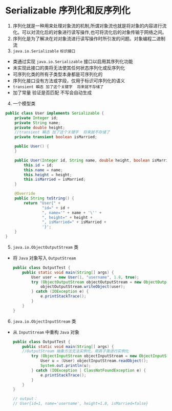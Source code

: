# Serializable 序列化和反序列化

1. 序列化就是一种用来处理对象流的机制,所谓对象流也就是将对象的内容进行流化。可以对流化后的对象进行读写操作,也可将流化后的对象传输于网络之间。
2. 序列化是为了解决在对对象流进行读写操作时所引发的问题。对象编程二进制流
3. `java.io.Serializable` `标识接口`
  - 类通过实现 `java.io.Serializable` 接口以启用其序列化功能
  - 未实现此接口的类将无法使其任何状态序列化或反序列化
  - 可序列化类的所有子类型本身都是可序列化的
  - 序列化接口没有方法或字段，仅用于标识可序列化的语义
  - `transient 瞬态 加了这个关键字  将来就不存储了`
  - 加了常量 验证是否匹配 不写会自动生成
4. 一个模型类

  ```java
  public class User implements Serializable {
      private Integer id;
      private String name;
      private double height;
      //transient 瞬态 加了这个关键字  将来就不存储了
      private transient boolean isMarried;

      public User() {
      }

      public User(Integer id, String name, double height, boolean isMarried) {
          this.id = id;
          this.name = name;
          this.height = height;
          this.isMarried = isMarried;
      }

      @Override
      public String toString() {
          return "User{" +
                  "id=" + id +
                  ", name='" + name + '\'' +
                  ", height=" + height +
                  ", isMarried=" + isMarried +
                  '}';
      }
  }
  ```
    
5. `java.io.ObjectOutputStream` 类
  - 将 `Java` 对象写入 `OutputStream`
    
    ```java
    public class OutputTest {
        public static void main(String[] args) {
            User user = new User(1, "username", 1.8, true);
            try (ObjectOutputStream objectOutputStream = new ObjectOutputStream(new FileOutputStream("user.data"))) {
                objectOutputStream.writeObject(user);
            } catch (IOException e) {
                e.printStackTrace();
            }
        }
    }
    ```
  
6. `java.io.ObjectInputStream` 类
  - 从 `InputStream` 中重构 `Java` 对象
    
    ```java
    public class OutputTest {
        public static void main(String[] args) {
        //OutputStream 抽象方法无法实例化，用其子类进行实例化
            try (ObjectInputStream objectInputStream = new ObjectInputStream(new FileInputStream("user.data"))) {
                User u = (User) objectInputStream.readObject();
                System.out.println(u);
            } catch (IOException | ClassNotFoundException e) {
                e.printStackTrace();
            }
        }
    }
    
    // output：
    // User{id=1, name='username', height=1.8, isMarried=false}
    ```
